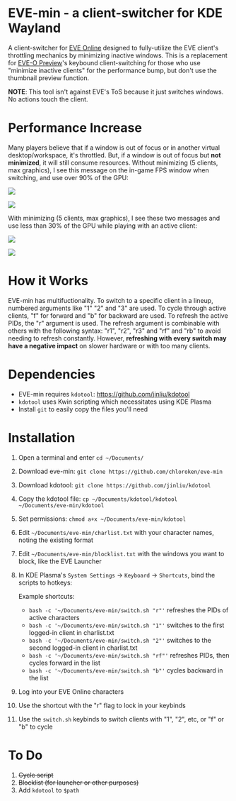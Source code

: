 # EVE-min - a client-switcher for KDE Wayland

A client-switcher for [EVE Online](https://www.eveonline.com/) designed to fully-utilize the EVE client's throttling mechanics by minimizing inactive windows. This is a replacement for [EVE-O Preview](https://github.com/Proopai/eve-o-preview)'s keybound client-switching for those who use "minimize inactive clients" for the performance bump, but don't use the thumbnail preview function.

**NOTE**: This tool isn't against EVE's ToS because it just switches windows. No actions touch the client.

# Performance Increase

Many players believe that if a window is out of focus or in another virtual desktop/workspace, it's throttled. But, if a window is out of focus but **not minimized**, it will still consume resources. Without minimizing (5 clients, max graphics), I see this message on the in-game FPS window when switching, and use over 90% of the GPU:

![](https://i.imgur.com/DNjdWlJ.png)

![](https://i.imgur.com/WT68EQP.png) 

With minimizing (5 clients, max graphics), I see these two messages and use less than 30% of the GPU while playing with an active client:

![](https://i.imgur.com/RL25rqR.png)

![](https://i.imgur.com/NxriGDH.png)

# How it Works

EVE-min has multifuctionality. To switch to a specific client in a lineup, numbered arguments like "1" "2" and "3" are used. To cycle through active clients, "f" for forward and "b" for backward are used. To refresh the active PIDs, the "r" argument is used. The refresh argument is combinable with others with the following syntax: "r1", "r2", "r3" and "rf" and "rb" to avoid needing to refresh constantly. However, **refreshing with every switch may have a negative impact** on slower hardware or with too many clients.

# Dependencies

- EVE-min requires `kdotool`: https://github.com/jinliu/kdotool
- `kdotool` uses Kwin scripting which necessitates using KDE Plasma
- Install `git` to easily copy the files you'll need

# Installation

1) Open a terminal and enter `cd ~/Documents/`
2) Download eve-min: `git clone https://github.com/chloroken/eve-min`
3) Download kdotool: `git clone https://github.com/jinliu/kdotool`
4) Copy the kdotool file: `cp ~/Documents/kdotool/kdotool ~/Documents/eve-min/kdotool`
5) Set permissions: `chmod a+x ~/Documents/eve-min/kdotool`
6) Edit `~/Documents/eve-min/charlist.txt` with your character names, noting the existing format
7) Edit `~/Documents/eve-min/blocklist.txt` with the windows you want to block, like the EVE Launcher
8) In KDE Plasma's `System Settings` -> `Keyboard` -> `Shortcuts`, bind the scripts to hotkeys:
   
   Example shortcuts:
    - `bash -c '~/Documents/eve-min/switch.sh "r"'` refreshes the PIDs of active characters
    - `bash -c '~/Documents/eve-min/switch.sh "1"'` switches to the first logged-in client in charlist.txt
    - `bash -c '~/Documents/eve-min/switch.sh "2"'` switches to the second logged-in client in charlist.txt
    - `bash -c '~/Documents/eve-min/switch.sh "rf"'` refreshes PIDs, then cycles forward in the list
    - `bash -c '~/Documents/eve-min/switch.sh "b"'` cycles backward in the list
10) Log into your EVE Online characters
11) Use the shortcut with the "r" flag to lock in your keybinds
12) Use the `switch.sh` keybinds to switch clients with "1", "2", etc, or "f" or "b" to cycle

# To Do

1) ~~Cycle script~~
2) ~~Blocklist (for launcher or other purposes)~~
3) Add `kdotool` to `$path`
